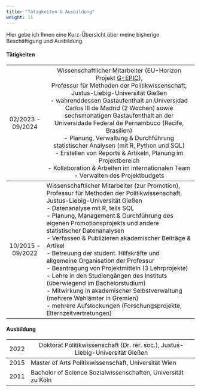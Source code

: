 ```yaml
---
title: "Tätigkeiten & Ausbildung"
weight: 11
---
```


Hier gebe ich Ihnen eine Kurz-Übersicht über meine bisherige Beschäftigung und Ausbildung. 

#### Tätigkeiten

| <span style="font-weight:normal">02/2023 - 09/2024</span> | <span style="font-weight:normal">Wissenschaftlicher Mitarbeiter (EU-Horizon Projekt [G-EPIC](https://g-epic.eu)), <br>Professur für Methoden der Politikwissenschaft, Justus-Liebig-Universität Gießen<br> - währenddessen Gastaufenthalt an Universidad Carlos III de Madrid (2 Wochen) sowie sechsmonatigen Gastaufenthalt an der Universidade Federal de Pernambuco (Recife, Brasilien)<br>- Planung, Verwaltung & Durchführung statistischer Analysen (mit R, Python und SQL)<br>- Erstellen von Reports & Artikeln, Planung im Projektbereich<br>- Kollaboration & Arbeiten im internationalen Team<br>- Verwalten des Projektbudgets</span>|
|:-----:|---------------------------------|
| 10/2015 - 09/2022| Wissenschaftlicher Mitarbeiter (zur Promotion),<br> Professur für Methoden der Politikwissenschaft, Justus-Liebig-Universität Gießen<br>- Datenanalyse mit R, teils SQL<br> - Planung, Management & Durchführung des eigenen Promotionsprojekts und andere statistischer Datenanalysen <br>- Verfassen & Publizieren akademischer Beiträge & Artikel<br>- Betreuung der student. Hilfskräfte und allgemeine Organisation der Professur<br>- Beantragung von Projektmitteln (3 Lehrprojekte)<br>- Lehre in den Studiengängen des Instituts (überwiegend im Bachelorstudium)<br>- Mitwirkung in akademischer Selbstverwaltung (mehrere Wahlämter in Gremien)<br>- mehrere Aufstockungen (Forschungsprojekte, Elternzeitvertretungen) | 

#### Ausbildung
| <span style="font-weight:normal">2022</span> | <span style="font-weight:normal">Doktorat Politikwissenschaft (Dr. rer. soc.), Justus-Liebig-Universität Gießen</span> | 
|:---:|---------------------------------|
| 2015 | Master of Arts Politikwissenschaft, Universität Wien | 
| 2011 | Bachelor of Science Sozialwissenschaften, Universität zu Köln | 

